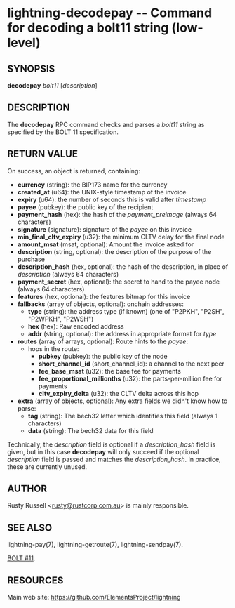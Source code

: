 lightning-decodepay -- Command for decoding a bolt11 string (low-level)
=======================================================================

SYNOPSIS
--------

**decodepay** *bolt11* \[*description*\]

DESCRIPTION
-----------

The **decodepay** RPC command checks and parses a *bolt11* string as
specified by the BOLT 11 specification.

RETURN VALUE
------------

[comment]: # (GENERATE-FROM-SCHEMA-START)
On success, an object is returned, containing:
- **currency** (string): the BIP173 name for the currency
- **created_at** (u64): the UNIX-style timestamp of the invoice
- **expiry** (u64): the number of seconds this is valid after *timestamp*
- **payee** (pubkey): the public key of the recipient
- **payment_hash** (hex): the hash of the *payment_preimage* (always 64 characters)
- **signature** (signature): signature of the *payee* on this invoice
- **min_final_cltv_expiry** (u32): the minimum CLTV delay for the final node
- **amount_msat** (msat, optional): Amount the invoice asked for
- **description** (string, optional): the description of the purpose of the purchase
- **description_hash** (hex, optional): the hash of the description, in place of *description* (always 64 characters)
- **payment_secret** (hex, optional): the secret to hand to the payee node (always 64 characters)
- **features** (hex, optional): the features bitmap for this invoice
- **fallbacks** (array of objects, optional): onchain addresses:
  - **type** (string): the address type (if known) (one of "P2PKH", "P2SH", "P2WPKH", "P2WSH")
  - **hex** (hex): Raw encoded address
  - **addr** (string, optional): the address in appropriate format for *type*
- **routes** (array of arrays, optional): Route hints to the *payee*:
  - hops in the route:
    - **pubkey** (pubkey): the public key of the node
    - **short_channel_id** (short_channel_id): a channel to the next peer
    - **fee_base_msat** (u32): the base fee for payments
    - **fee_proportional_millionths** (u32): the parts-per-million fee for payments
    - **cltv_expiry_delta** (u32): the CLTV delta across this hop
- **extra** (array of objects, optional): Any extra fields we didn't know how to parse:
  - **tag** (string): The bech32 letter which identifies this field (always 1 characters)
  - **data** (string): The bech32 data for this field

[comment]: # (GENERATE-FROM-SCHEMA-END)

Technically, the *description* field is optional if a
*description\_hash* field is given, but in this case **decodepay** will
only succeed if the optional *description* field is passed and matches
the *description\_hash*. In practice, these are currently unused.

AUTHOR
------

Rusty Russell <<rusty@rustcorp.com.au>> is mainly responsible.

SEE ALSO
--------

lightning-pay(7), lightning-getroute(7), lightning-sendpay(7).

[BOLT
\#11](https://github.com/lightningnetwork/lightning-rfc/blob/master/11-payment-encoding.md).

RESOURCES
---------

Main web site: <https://github.com/ElementsProject/lightning>

[comment]: # ( SHA256STAMP:d92e1197708fff40f8ad71ccec3c0d8122d8088da1803c02bb042b09dbf2ee33)
